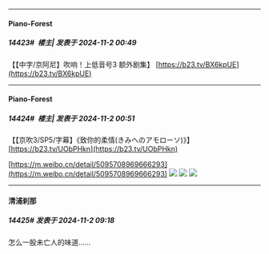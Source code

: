 ﻿
*****

####  Piano-Forest  
##### 14423#         楼主| 发表于 2024-11-2 00:49

【【中字/京阿尼】吹响！上低音号3 额外剧集】 
[https://b23.tv/BX6kpUE](https://b23.tv/BX6kpUE)

*****

####  Piano-Forest  
##### 14424#         楼主| 发表于 2024-11-2 00:51

【【京吹3/SP5/字幕】《致你的柔情(きみへのアモローソ)》】 
[https://b23.tv/UObPHkn](https://b23.tv/UObPHkn)

[https://m.weibo.cn/detail/5095708969666293](https://m.weibo.cn/detail/5095708969666293)
<img src="https://p.sda1.dev/20/9f3d8004b863c50b8e50e9db8967e8a1/6d8dc09egy1hv632d8qxcj20rf0z1e81.jpg" referrerpolicy="no-referrer">
<img src="https://p.sda1.dev/20/a1a4798651ac239279a02f62a15db977/6d8dc09egy1hv632mfcnoj20r10z1hdt.jpg" referrerpolicy="no-referrer">
<img src="https://p.sda1.dev/20/c1f2af5b321ac167b1fe0e3a2e044cc6/6d8dc09egy1hv62sekjhmj21i60ya4qr.jpg" referrerpolicy="no-referrer">


*****

####  清浦刹那  
##### 14425#       发表于 2024-11-2 09:18

怎么一股未亡人的味道……

